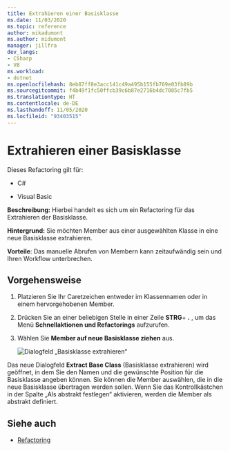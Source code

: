 ```yaml
---
title: Extrahieren einer Basisklasse
ms.date: 11/03/2020
ms.topic: reference
author: mikadumont
ms.author: midumont
manager: jillfra
dev_langs:
- CSharp
- VB
ms.workload:
- dotnet
ms.openlocfilehash: 8eb87ff8e3acc141c49a495b155fb769e03fb89b
ms.sourcegitcommit: f4b49f1fc50ffcb39c6b87e2716b4dc7085c7fb5
ms.translationtype: HT
ms.contentlocale: de-DE
ms.lasthandoff: 11/05/2020
ms.locfileid: "93403515"
---
```

# <a name="extract-base-class"></a>Extrahieren einer Basisklasse

Dieses Refactoring gilt für:

- C#

- Visual Basic

**Beschreibung:** Hierbei handelt es sich um ein Refactoring für das Extrahieren der Basisklasse.

**Hintergrund:** Sie möchten Member aus einer ausgewählten Klasse in eine neue Basisklasse extrahieren.

**Vorteile**: Das manuelle Abrufen von Membern kann zeitaufwändig sein und Ihren Workflow unterbrechen. 

## <a name="how-to"></a>Vorgehensweise

1. Platzieren Sie Ihr Caretzeichen entweder im Klassennamen oder in einem hervorgehobenen Member.

2. Drücken Sie an einer beliebigen Stelle in einer Zeile **STRG**+ **.** , um das Menü **Schnellaktionen und Refactorings** aufzurufen.

3. Wählen Sie **Member auf neue Basisklasse ziehen** aus.

    ![Dialogfeld „Basisklasse extrahieren“](media/extract-base-class.png)

Das neue Dialogfeld **Extract Base Class** (Basisklasse extrahieren) wird geöffnet, in dem Sie den Namen und die gewünschte Position für die Basisklasse angeben können. Sie können die Member auswählen, die in die neue Basisklasse übertragen werden sollen. Wenn Sie das Kontrollkästchen in der Spalte „Als abstrakt festlegen“ aktivieren, werden die Member als abstrakt definiert.

## <a name="see-also"></a>Siehe auch

- [Refactoring](../refactoring-in-visual-studio.md)
